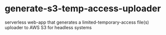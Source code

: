 # generate-s3-temp-access-uploader
serverless web-app that generates a limited-temporary-access file(s) uploader to AWS S3 for headless systems
